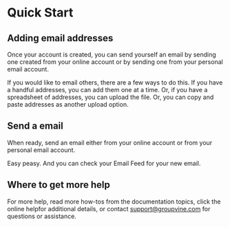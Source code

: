 # Quick Start

## Adding email addresses

Once your account is created, you can send yourself an email by sending one created from your online account or by sending one from your personal email account.

If you would like to email others, there are a few ways to do this.  If you have a handful addresses, you can add them one at a time.  Or, if you have a spreadsheet of addresses, you can upload the file.  Or, you can copy and paste addresses as another upload option.

## Send a email

When ready, send an email either from your online account or from your personal email account.

Easy peasy.  And you can check your Email Feed for your new email.

## Where to get more help

For more help, read more how-tos from the documentation topics, click the online helpfor additional details, or contact support@groupvine.com for questions or assistance.
